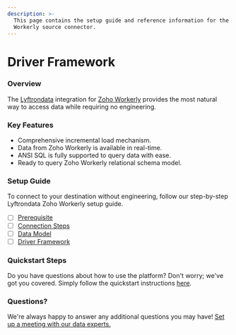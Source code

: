 ```yaml
---
description: >-
  This page contains the setup guide and reference information for the Zoho
  Workerly source connector.
---
```


# Driver Framework

### Overview

The [Lyftrondata](https://www.lyftrondata.com/) integration for [Zoho Workerly](https://www.lyftrondata.com/integration/finance-analytics/zoho-workerly/) provides the most natural way to access data while requiring no engineering.

### Key Features

* Comprehensive incremental load mechanism.
* Data from Zoho Workerly is available in real-time.
* ANSI SQL is fully supported to query data with ease.
* Ready to query Zoho Workerly relational schema model.

### Setup Guide

To connect to your destination without engineering, follow our step-by-step Lyftrondata Zoho Workerly setup guide.

* [ ] [Prerequisite](../prerequisite.md)
* [ ] [Connection Steps](../connection-steps.md)
* [ ] [Data Model](../data-model/erd.md)
* [ ] [Driver Framework](./)

### Quickstart Steps

Do you have questions about how to use the platform? Don't worry; we've got you covered. Simply follow the quickstart instructions [here](../).

### Questions? <a href="#questions" id="questions"></a>

We're always happy to answer any additional questions you may have! [Set up a meeting with our data experts.](https://www.lyftrondata.com/book-a-meeting/)
